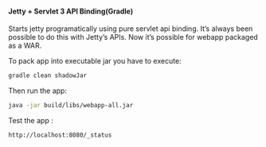 #### Jetty + Servlet 3 API Binding(Gradle)

Starts jetty programatically using pure servlet api binding. It’s always been possible to do this with Jetty’s APIs. Now it’s possible for webapp packaged as a WAR.


To pack app into executable jar you have to execute:

```sh
gradle clean shadowJar
```

Then run the app: 
```sh
java -jar build/libs/webapp-all.jar
```

Test the app :
```
http://localhost:8080/_status
```